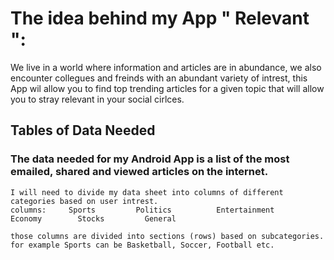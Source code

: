 # The idea behind my App " Relevant ":
We live in a world where information and articles are in abundance, we also encounter collegues and freinds with an abundant variety of intrest, this App wil allow you to find top trending articles for a given topic that will allow you to stray relevant in your social cirlces.


## Tables of Data Needed

### The data needed for my Android App is a list of the  most emailed, shared and viewed articles on the internet. 

    I will need to divide my data sheet into columns of different categories based on user intrest. 
    columns:     Sports         Politics          Entertainment          Economy        Stocks         General  

    those columns are divided into sections (rows) based on subcategories. for example Sports can be Basketball, Soccer, Football etc.
